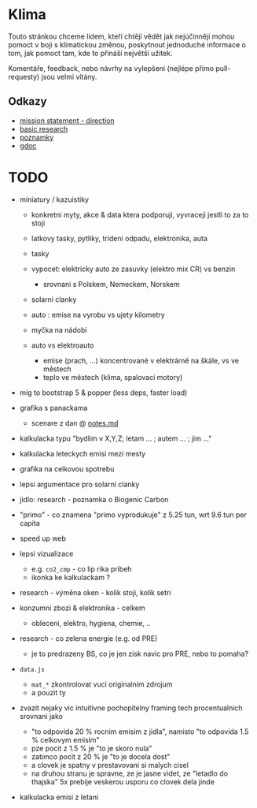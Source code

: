 # Klima

Touto stránkou chceme lidem, kteří chtějí vědět jak nejúčinněji
mohou pomoct v boji s klimatickou změnou, poskytnout jednoduché
informace o tom, jak pomoct tam, kde to přináší největší užitek.

Komentáře, feedback, nebo návrhy na vylepšení (nejlépe přímo pull-requesty) jsou velmi vítány.

## Odkazy

- [mission statement - direction](./direction.md)
- [basic research](./research.md)
- [poznamky](./notes.md)
- [gdoc](https://docs.google.com/spreadsheets/d/1arbOVZUZKpBNe7P7ySRXM5jGnanavbzEEimG9vPJXX4/edit?usp=sharing)


# TODO

- miniatury / kazuistiky
	- konkretni myty, akce & data ktera podporuji, vyvraceji jestli to za to stoji
	- latkovy tasky, pytliky, trideni odpadu, elektronika, auta

	- tasky
	- vypocet: elektricky auto ze zasuvky (elektro mix CR) vs benzin
		- srovnani s Polskem, Nemeckem, Norskem
	- solarni clanky
	- auto : emise na vyrobu vs ujety kilometry
	- myčka na nádobí
	- auto vs elektroauto
		- emise (prach, ...) koncentrované v elektrárně na škále, vs ve městech
		- teplo ve městech (klima, spalovací motory)

- mig to bootstrap 5 & popper (less deps, faster load)

- grafika s panackama
	- scenare z dan @ [notes.md](./notes.md)

- kalkulacka typu "bydlim v X,Y,Z; letam ... ; autem ... ; jim ..."
- kalkulacka leteckych emisi mezi mesty
- grafika na celkovou spotrebu

- lepsi argumentace pro solarni clanky
- jidlo: research - poznamka o Biogenic Carbon
	
- "primo" - co znamena "primo vyprodukuje" z 5.25 tun, wrt 9.6 tun per capita
- speed up web
- lepsi vizualizace
    - e.g. `co2_cmp` - co lip rika pribeh
    - ikonka ke kalkulackam ?
- research - výměna oken - kolik stoji, kolik setri
- konzumni zbozi & elektronika - celkem
	- obleceni, elektro, hygiena, chemie, ..

- research - co zelena energie (e.g. od PRE)
    - je to predrazeny BS, co je jen zisk navic pro PRE, nebo to pomaha?
- `data.js`
    - `mat_*` zkontrolovat vuci originalnim zdrojum
    - a pouzit ty
- zvazit nejaky vic intuitivne pochopitelny
    framing tech procentualnich srovnani jako
    - "to odpovida 20 % rocnim emisim z jidla", namisto
      "to odpovida 1.5 % celkovym emisim" 
    - pze pocit z 1.5 % je "to je skoro nula"
    - zatimco pocit z 20 % je "to je docela dost"
    - a clovek je spatny v prestavovani si malych cisel
    - na druhou stranu je spravne, ze je jasne videt, ze
        "letadlo do thajska" 5x prebije veskerou usporu co clovek dela jinde

- kalkulacka emisi z letani

